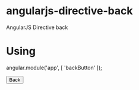 # angularjs-directive-back
AngularJS Directive back

# Using
angular.module('app', [
  'backButton'
]);

<button back-button>Back</button>
